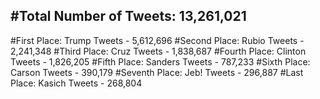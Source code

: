 #Total Number of Tweets: 13,261,021 
---
#First Place: Trump Tweets - 5,612,696
#Second Place: Rubio Tweets - 2,241,348
#Third Place: Cruz Tweets - 1,838,687
#Fourth Place: Clinton Tweets - 1,826,205
#Fifth Place: Sanders Tweets - 787,233
#Sixth Place: Carson Tweets - 390,179
#Seventh Place: Jeb! Tweets - 296,887
#Last Place: Kasich Tweets - 268,804

